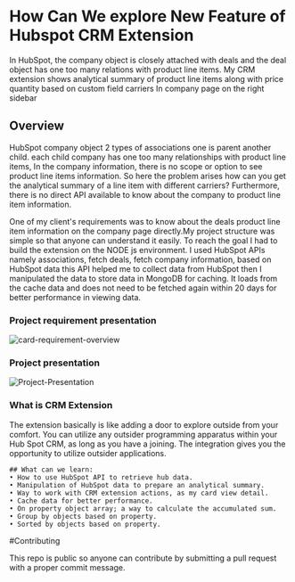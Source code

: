 # How Can We explore New Feature of Hubspot CRM Extension 


In HubSpot, the company object is closely attached with deals and the deal object has one too many relations with product line items.
My CRM extension shows analytical summary of product line items along with price quantity based on  custom field carriers In company page on the right sidebar




## Overview

HubSpot company object 2 types of associations one is parent another child. each child company has one too many relationships with product line items, In the company information, there is no scope or option to see product line items information. So here the problem arises how can you get the analytical summary of a line item with different carriers? Furthermore, there is no direct API available to know about the company to product line item information.

One of my client's requirements was to know about the deals product line item information on the company page directly.My project structure was simple so that anyone can understand it easily. To reach the goal I had to build the extension on the NODE js environment. I used HubSpot APIs namely associations, fetch deals, fetch company information, based on HubSpot data this API helped me to collect data from HubSpot then I manipulated the data to store data in MongoDB for caching. It loads from the cache data and does not need to be fetched again within 20 days for better performance in viewing data.

### Project requirement presentation

![card-requirement-overview](https://github.com/imsiddiquee/crm-extension/blob/main/postContent/card-requirement-overview.png)

### Project presentation

![Project-Presentation](https://github.com/imsiddiquee/crm-extension/blob/main/postContent/Project-Presentation.png)

### What is CRM Extension

The extension basically is like adding a door to explore outside from your comfort. You can utilize any outsider programming apparatus within your Hub Spot CRM, as long as you have a joining. The integration gives you the opportunity to utilize outsider applications.

```
## What can we learn:
• How to use HubSpot API to retrieve hub data.
• Manipulation of HubSpot data to prepare an analytical summary.
• Way to work with CRM extension actions, as my card view detail.
• Cache data for better performance.
• On property object array; a way to calculate the accumulated sum.
• Group by objects based on property.
• Sorted by objects based on property.
```

#Contributing

This repo is public so anyone can contribute by submitting a pull request with a  proper commit message.

